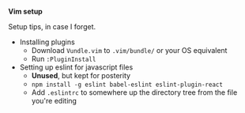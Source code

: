 **Vim setup**

Setup tips, in case I forget.

- Installing plugins
    - Download `Vundle.vim` to `.vim/bundle/` or your OS equivalent
    - Run `:PluginInstall`
- Setting up eslint for javascript files
    - **Unused**, but kept for posterity
    - `npm install -g eslint babel-eslint eslint-plugin-react`
    - Add `.eslintrc` to somewhere up the directory tree from the file you're editing
